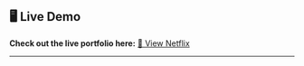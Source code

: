 ## 🖥️ Live Demo

**Check out the live portfolio here:** [🔗 View Netflix](https://netlifix-homepage.netlify.app)

---
